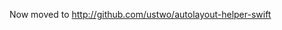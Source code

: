 Now moved to <a href="http://github.com/ustwo/autolayout-helper-swift">http://github.com/ustwo/autolayout-helper-swift</a>
